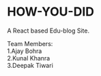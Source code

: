 # HOW-YOU-DID
A React based Edu-blog Site.

Team Members: \
1.Ajay Bohra \
2.Kunal Khanra \
3.Deepak Tiwari 


